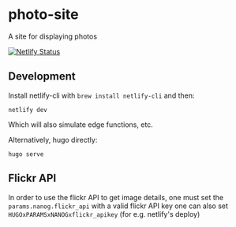 # photo-site
A site for displaying photos

[![Netlify Status](https://api.netlify.com/api/v1/badges/0e4d43d8-6f63-49b4-b1b6-dbe795e53fda/deploy-status)](https://app.netlify.com/sites/xenodochial-curie-fec15a/deploys)

## Development

Install netlify-cli with `brew install netlify-cli` and then:

```
netlify dev
```

Which will also simulate edge functions, etc.

Alternatively, hugo directly:

```
hugo serve
```

## Flickr API
In order to use the flickr API to get image details, one must set the `params.nanog.flickr_api` with a valid flickr API key one can also set `HUGOxPARAMSxNANOGxflickr_apikey` (for e.g. netlify's deploy)